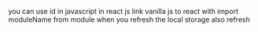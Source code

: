 you can use id in javascript in react js
link vanilla js to react with import moduleName from module
when you refresh the local storage also refresh 